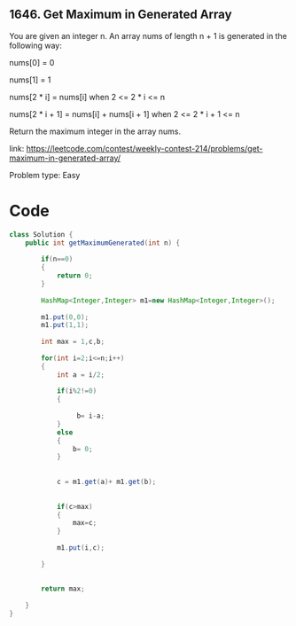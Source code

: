 ## 1646. Get Maximum in Generated Array
You are given an integer n. An array nums of length n + 1 is generated in the following way:

nums[0] = 0

nums[1] = 1

nums[2 * i] = nums[i] when 2 <= 2 * i <= n

nums[2 * i + 1] = nums[i] + nums[i + 1] when 2 <= 2 * i + 1 <= n

Return the maximum integer in the array nums​​​.

link: https://leetcode.com/contest/weekly-contest-214/problems/get-maximum-in-generated-array/

Problem type: Easy
# Code
```java
class Solution {
    public int getMaximumGenerated(int n) {
        
        if(n==0)
        {
            return 0;
        }
        
        HashMap<Integer,Integer> m1=new HashMap<Integer,Integer>();
        
        m1.put(0,0);
        m1.put(1,1);
        
        int max = 1,c,b;
        
        for(int i=2;i<=n;i++)
        {
            int a = i/2;
            
            if(i%2!=0)
            {
                 
                 b= i-a;                
            }
            else
            {
                b= 0;
            }
           
            
            c = m1.get(a)+ m1.get(b);
            
            
            if(c>max)
            {
                max=c;
            }
            
            m1.put(i,c);
            
        }
        
        
        return max;
        
    }
}
```
